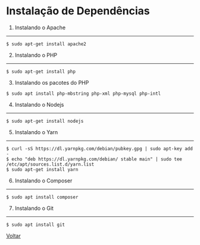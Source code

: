 Instalação de Dependências
==========================

1. Instalando o Apache
----------------------

```
$ sudo apt-get install apache2
```


2. Instalando o PHP
----------------------

```
$ sudo apt-get install php
```


3. Instalando os pacotes do PHP

```
$ sudo apt install php-mbstring php-xml php-mysql php-intl
```


4. Instalando o Nodejs
----------------------

```
$ sudo apt-get install nodejs
```


5. Instalando o Yarn
--------------------

```
$ curl -sS https://dl.yarnpkg.com/debian/pubkey.gpg | sudo apt-key add -
$ echo "deb https://dl.yarnpkg.com/debian/ stable main" | sudo tee /etc/apt/sources.list.d/yarn.list
$ sudo apt-get install yarn
```


6. Instalando o Composer
------------------------

```
$ sudo apt install composer
```


7. Instalando o Git
-------------------

```
$ sudo apt install git
```


[Voltar](dependencies.md)
